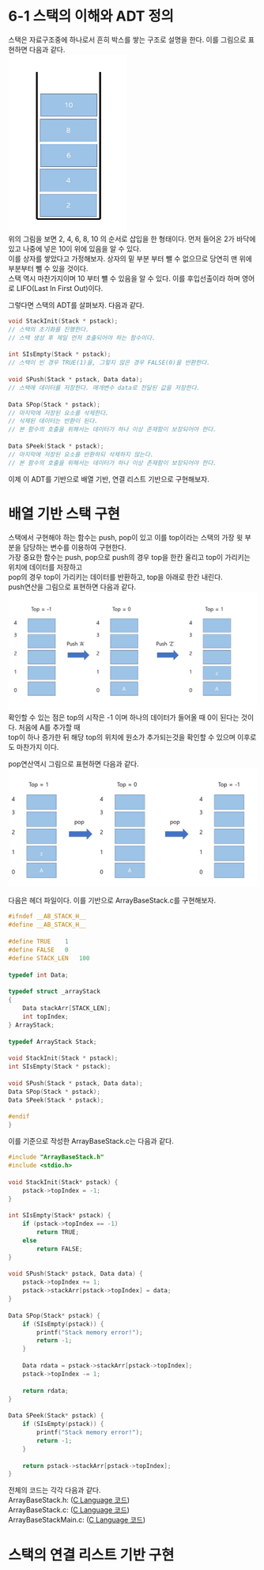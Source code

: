 # 6-1 스택의 이해와 ADT 정의 <br>
스택은 자료구조중에 하나로서 흔히 박스를 쌓는 구조로 설명을 한다. 이를 그림으로 표현하면 다음과 같다.<br>
 <img src = "/res/Chapter6/stack.JPG" width = "240" height ="360"><br>
위의 그림을 보면 2, 4, 6, 8, 10 의 순서로 삽입을 한 형태이다. 먼저 들어온 2가 바닥에 있고 나중에 넣은 10이 위에 있음을 알 수 있다.<br>
이를 상자를 쌓았다고 가정해보자. 상자의 밑 부분 부터 뺄 수 없으므로 당연히 맨 위에 부분부터 뺄 수 있을 것이다. <br>
스택 역시 마찬가지이며 10 부터 뺼 수 있음을 알 수 있다. 이를 후입선출이라 하며 영어로 LIFO(Last In First Out)이다. <br>

그렇다면 스택의 ADT를 살펴보자. 다음과 같다. <br>
``` C
void StackInit(Stack * pstack);
// 스택의 초기화를 진행한다.
// 스택 생성 후 제일 먼저 호출되어야 하는 함수이다.

int SIsEmpty(Stack * pstack);
// 스택이 빈 경우 TRUE(1)을, 그렇지 않은 경우 FALSE(0)을 반환한다.

void SPush(Stack * pstack, Data data);
// 스택에 데이터를 저장한다. 매개변수 data로 전달된 값을 저장한다.

Data SPop(Stack * pstack);
// 마지막에 저장된 요소를 삭제한다.
// 삭제된 데이터는 반환이 된다.
// 본 함수의 호출을 위해서는 데이터가 하나 이상 존재함이 보장되어야 한다.

Data SPeek(Stack * pstack);
// 마지막에 저장된 요소를 반환하되 삭제하지 않는다.
// 본 함수의 호출을 위해서는 데이터가 하나 이상 존재함이 보장되어야 한다.
```

이제 이 ADT를 기반으로 배열 기반, 연결 리스트 기반으로 구현해보자.

# 배열 기반 스택 구현

스택에서 구현해야 하는 함수는 push, pop이 있고 이를 top이라는 스택의 가장 윗 부분을 담당하는 변수를 이용하여 구현한다. <br>
가장 중요한 함수는 push, pop으로 push의 경우 top을 한칸 올리고 top이 가리키는 위치에 데이터를 저장하고 <br>
pop의 경우 top이 가리키는 데이터를 반환하고, top을 아래로 한칸 내린다. <br>
push연산을 그림으로 표현하면 다음과 같다. <br>
<img src =  "/res/Chapter6/push.JPG">
확인할 수 있는 점은 top의 시작은 -1 이며 하나의 데이터가 들어올 때 0이 된다는 것이다. 처음에 A를 추가할 때 <br>
top이 하나 증가한 뒤 해당 top의 위치에 원소가 추가되는것을 확인할 수 있으며 이후로도 마찬가지 이다. <br>

pop연산역시 그림으로 표현하면 다음과 같다. <br>
<img src = "/res/Chapter6/pop.JPG">

다음은 헤더 파일이다. 이를 기반으로 ArrayBaseStack.c를 구현해보자.<br>
``` C
#ifndef __AB_STACK_H__
#define __AB_STACK_H__

#define TRUE	1
#define FALSE	0
#define STACK_LEN	100

typedef int Data;

typedef struct _arrayStack
{
	Data stackArr[STACK_LEN];
	int topIndex;
} ArrayStack;

typedef ArrayStack Stack;

void StackInit(Stack * pstack);
int SIsEmpty(Stack * pstack);

void SPush(Stack * pstack, Data data);
Data SPop(Stack * pstack);
Data SPeek(Stack * pstack);

#endif
}
```

이를 기준으로 작성한 ArrayBaseStack.c는 다음과 같다. <br>
``` C
#include "ArrayBaseStack.h"
#include <stdio.h>

void StackInit(Stack* pstack) {
	pstack->topIndex = -1;
}

int SIsEmpty(Stack* pstack) {
	if (pstack->topIndex == -1)
		return TRUE;
	else
		return FALSE;
}

void SPush(Stack* pstack, Data data) {
	pstack->topIndex += 1;
	pstack->stackArr[pstack->topIndex] = data;
}

Data SPop(Stack* pstack) {
	if (SIsEmpty(pstack)) {
		printf("Stack memory error!");
		return -1;
	}

	Data rdata = pstack->stackArr[pstack->topIndex];
	pstack->topIndex -= 1;

	return rdata;
}

Data SPeek(Stack* pstack) {
	if (SIsEmpty(pstack)) {
		printf("Stack memory error!");
		return -1;
	}

	return pstack->stackArr[pstack->topIndex];
}
```

전체의 코드는 각각 다음과 같다. <br>
ArrayBaseStack.h: ([C Language 코드](/Chapter6/Example/ArrayBaseStack.h)) <br>
ArrayBaseStack.c: ([C Language 코드](/Chapter6/Example/ArrayBaseStack.c)) <br>
ArrayBaseStackMain.c: ([C Language 코드](/Chapter6/Example/ArrayBaseStackMain.c)) <br>

# 스택의 연결 리스트 기반 구현


